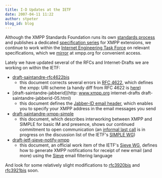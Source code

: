 ```yaml
---
title: I-D Updates at the IETF
date: 2007-04-11 11:22
author: stpeter
blog_id: blog
---
```


Although the XMPP Standards Foundation runs its own [standards process](http://www.xmpp.org/extensions/xep-0001.html) and publishes a dedicated [specification series](http://www.xmpp.org/extensions/) for XMPP extensions, we continue to work within the [Internet Engineering Task Force](http://www.ietf.org/) on relevant specifications, which we [mirror](http://www.xmpp.org/internet-drafts/) at xmpp.org for convenient access.

Lately we have updated several of the RFCs and Internet-Drafts we are working on within the IETF:

-   [draft-saintandre-rfc4622bis](http://www.xmpp.org/internet-drafts/draft-saintandre-rfc4622bis-00.html)
    - this document corrects several errors in [RFC 4622](http://www.xmpp.org/rfcs/rfc4622.html), which defines the
    xmpp: URI scheme (a handy diff from RFC 4622 is [here](http://tools.ietf.org/rfcdiff?url1=http%3A%2F%2Ftools.ietf.org%2Frfc%2Frfc4622.txt&url2=http%3A%2F%2Fwww.xmpp.org%2Finternet-drafts%2Fdraft-saintandre-rfc4622bis-00.txt&difftype=--hwdiff))
-   [draft-saintandre-jabberid](http: www.xmpp.org internet-drafts draft-saintandre-jabberid-05.html)
    - this document defines the [Jabber-ID email header](http://wiki.jabber.org/index.php/Jabber_Email_Header), which enables you to specify your XMPP address in the email messages you send
-   [draft-saintandre-xmpp-simple](http://www.xmpp.org/internet-drafts/draft-saintandre-xmpp-simple-09.html)
    - this document, which describes interworking between XMPP and SIMPLE for basic IM and presence, shows our continued commitment to open communication (an [informal last call](http://www1.ietf.org/mail-archive/web/simple/current/msg07146.html) is in progress on the discussion list of the IETF's [SIMPLE WG](http://www.ietf.org/html.charters/simple-charter.html))
-   [draft-ietf-sieve-notify-xmpp](http://www.xmpp.org/internet-drafts/draft-ietf-sieve-notify-xmpp-04.html)
    - this document, an official work item of the IETF's [Sieve WG](http://www.ietf.org/html.charters/sieve-charter.html), defines how to generate XMPP notifications for receipt of new email (and more) using the [Sieve](http://www.fastmail.fm/docs/sieve/index.html) email filtering language

And look for some relatively slight modifications to [rfc3920bis](http://www.xmpp.org/internet-drafts/draft-saintandre-rfc3920bis-01.html) and [rfc3921bis](http://www.xmpp.org/internet-drafts/draft-saintandre-rfc3921bis-01.html) soon.
